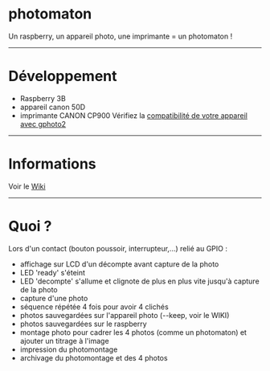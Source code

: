 # photomaton
Un raspberry, un appareil photo, une imprimante = un photomaton !

----

# Développement
* Raspberry 3B
* appareil canon 50D
* imprimante CANON CP900
Vérifiez la <a href="http://www.gphoto.org/proj/libgphoto2/support.php" target="_blank">compatibilité de votre appareil avec gphoto2</a>

---

# Informations
Voir le <a href="https://github.com/framboise-pi/photomaton/wiki" target="_blank">Wiki</a>

----

# Quoi ?
Lors d'un contact (bouton poussoir, interrupteur,...) relié au GPIO :
* affichage sur LCD d'un décompte avant capture de la photo
* LED 'ready' s'éteint
* LED 'decompte' s'allume et clignote de plus en plus vite jusqu'à capture de la photo
* capture d'une photo
* séquence répétée 4 fois pour avoir 4 clichés
* photos sauvegardées sur l'appareil photo (--keep, voir le WIKI)
* photos sauvegardées sur le raspberry
* montage photo pour cadrer les 4 photos (comme un photomaton) et ajouter un titrage à l'image
* impression du photomontage
* archivage du photomontage et des 4 photos
